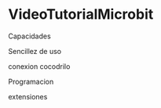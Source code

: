 # VideoTutorialMicrobit

Capacidades

Sencillez de uso

conexion cocodrilo

Programacion

extensiones

